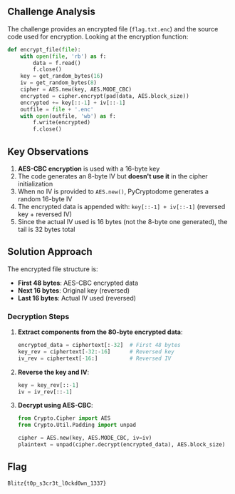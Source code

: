 
## Challenge Analysis

The challenge provides an encrypted file (`flag.txt.enc`) and the source code used for encryption. Looking at the encryption function:

```python
def encrypt_file(file):
    with open(file, 'rb') as f:
        data = f.read()
        f.close()
    key = get_random_bytes(16)
    iv = get_random_bytes(8)
    cipher = AES.new(key, AES.MODE_CBC)
    encrypted = cipher.encrypt(pad(data, AES.block_size))
    encrypted += key[::-1] + iv[::-1] 
    outfile = file + '.enc'
    with open(outfile, 'wb') as f:
        f.write(encrypted)
        f.close()
```

## Key Observations

1. **AES-CBC encryption** is used with a 16-byte key
2. The code generates an 8-byte IV but **doesn't use it** in the cipher initialization
3. When no IV is provided to `AES.new()`, PyCryptodome generates a random 16-byte IV
4. The encrypted data is appended with: `key[::-1] + iv[::-1]` (reversed key + reversed IV)
5. Since the actual IV used is 16 bytes (not the 8-byte one generated), the tail is 32 bytes total

## Solution Approach

The encrypted file structure is:
- **First 48 bytes**: AES-CBC encrypted data  
- **Next 16 bytes**: Original key (reversed)
- **Last 16 bytes**: Actual IV used (reversed)

### Decryption Steps

1. **Extract components from the 80-byte encrypted data**:
   ```python
   encrypted_data = ciphertext[:-32]  # First 48 bytes
   key_rev = ciphertext[-32:-16]      # Reversed key
   iv_rev = ciphertext[-16:]          # Reversed IV
   ```

2. **Reverse the key and IV**:
   ```python
   key = key_rev[::-1]
   iv = iv_rev[::-1]
   ```

3. **Decrypt using AES-CBC**:
   ```python
   from Crypto.Cipher import AES
   from Crypto.Util.Padding import unpad
   
   cipher = AES.new(key, AES.MODE_CBC, iv=iv)
   plaintext = unpad(cipher.decrypt(encrypted_data), AES.block_size)
   ```

## Flag

```
Blitz{t0p_s3cr3t_l0ckd0wn_1337}
```
